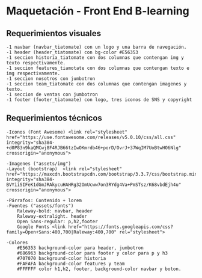 ﻿# Maquetación - Front End B-learning

## Requerimientos visuales

	-1 navbar (navbar_tiatomate) con un logo y una barra de navegación.
	-1 header (header_tiatomate) con bg-color #E56353
	-1 seccion historia_tiatomate con dos columnas que contengan img y texto respectivamente.
	-1 seccion features_tiamotate con dos columnas que contengan texto e img respectivamente.
	-1 seccion nosotros con jumbotron
	-1 seccion team_tiatomate con dos columnas que contengan imagenes y texto.
	-1 seccion de ventas con jumbotron
	-1 footer (footer_tiatomate) con logo, tres iconos de SNS y copyright

## Requerimientos técnicos

	-Iconos (Font Awesome) <link rel="stylesheet" href="https://use.fontawesome.com/releases/v5.0.10/css/all.css" integrity="sha384-+d0P83n9kaQMCwj8F4RJB66tzIwOKmrdb46+porD/OvrJ+37WqIM7UoBtwHO6Nlg" crossorigin="anonymous">

	-Imagenes ("assets/img")
	-Layout (bootstrap)  <link rel="stylesheet" href="https://maxcdn.bootstrapcdn.com/bootstrap/3.3.7/css/bootstrap.min.css" integrity="sha384-BVYiiSIFeK1dGmJRAkycuHAHRg32OmUcww7on3RYdg4Va+PmSTsz/K68vbdEjh4u" crossorigin="anonymous">

	-Párrafos: Contenido + lorem
	-Fuentes ("assets/fonts")
		Raleway-bold: navbar, header
		Raleway-extralight. header
		Open Sans-regular: p,h2,footer
		Google Fonts <link href="https://fonts.googleapis.com/css?family=Open+Sans:400,700|Raleway:400,700" rel="stylesheet">

	-Colores
		#E56353 background-color para header, jumbotron
		#686963 background-color para footer y color para p y h3
		#707070 background-color historia
		#FAFAFA background-color features y team
		#FFFFFF color h1,h2, footer, background-color navbar y boton.



